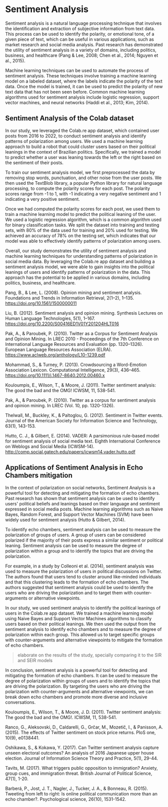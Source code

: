 # Sentiment Analysis

Sentiment analysis is a natural language processing technique that involves the identification and extraction of subjective information from text data. This process can be used to identify the polarity, or emotional tone, of a given piece of text, which can be useful in various applications, such as market research and social media analysis. Past research has demonstrated the utility of sentiment analysis in a variety of domains, including politics, business, and healthcare (Pang & Lee, 2008; Chen et al., 2014; Nguyen et al., 2015).

Machine learning techniques can be used to automate the process of sentiment analysis. These techniques involve training a machine learning model on a labeled dataset, where the labels indicate the polarity of the text data. Once the model is trained, it can be used to predict the polarity of new text data that has not been seen before. Common machine learning algorithms used for sentiment analysis include logistic regression, support vector machines, and neural networks (Haddi et al., 2013; Kim, 2014).

## Sentiment Analysis of the Colab dataset

In our study, we leveraged the Colab.re app dataset, which contained user posts from 2016 to 2022, to conduct sentiment analysis and identify patterns of polarization among users. We used a machine learning approach to build a robot that could cluster users based on their political leanings in the context of Brazilian politics. Specifically, we trained a model to predict whether a user was leaning towards the left or the right based on the sentiment of their posts.

To train our sentiment analysis model, we first preprocessed the data by removing stop words, punctuation, and other noise from the user posts. We then used the TextBlob library, a popular Python library for natural language processing, to compute the polarity scores for each post. The polarity scores range from -1 to 1, with -1 indicating a very negative sentiment and 1 indicating a very positive sentiment.

Once we had computed the polarity scores for each post, we used them to train a machine learning model to predict the political leaning of the user. We used a logistic regression algorithm, which is a common algorithm used for binary classification tasks. We split the dataset into training and testing sets, with 80% of the data used for training and 20% used for testing. We achieved an accuracy of 78% on the testing set, which indicates that our model was able to effectively identify patterns of polarization among users.

Overall, our study demonstrates the utility of sentiment analysis and machine learning techniques for understanding patterns of polarization in social media data. By leveraging the Colab.re app dataset and building a sentiment analysis model, we were able to gain insights into the political leanings of users and identify patterns of polarization in the data. This approach has the potential to be applied in various domains, including politics, business, and healthcare.

Pang, B., & Lee, L. (2008). Opinion mining and sentiment analysis. Foundations and Trends in Information Retrieval, 2(1–2), 1–135. https://doi.org/10.1561/1500000011

Liu, B. (2012). Sentiment analysis and opinion mining. Synthesis Lectures on Human Language Technologies, 5(1), 1–167. https://doi.org/10.2200/S00416ED1V01Y201204HLT016

Pak, A., & Paroubek, P. (2010). Twitter as a Corpus for Sentiment Analysis and Opinion Mining. In LREC 2010 - Proceedings of the 7th Conference on International Language Resources and Evaluation (pp. 1320–1326). European Language Resources Association (ELRA). https://www.aclweb.org/anthology/L10-1239.pdf

Mohammad, S., & Turney, P. (2013). Crowdsourcing a Word-Emotion Association Lexicon. Computational Intelligence, 29(3), 436–465. https://doi.org/10.1111/j.1467-8640.2012.00460.x

Kouloumpis, E., Wilson, T., & Moore, J. (2011). Twitter sentiment analysis: The good the bad and the OMG! ICWSM, 11, 538-541.

Pak, A., & Paroubek, P. (2010). Twitter as a corpus for sentiment analysis and opinion mining. In LREC (Vol. 10, pp. 1320-1326).

Thelwall, M., Buckley, K., & Paltoglou, G. (2012). Sentiment in Twitter events. Journal of the American Society for Information Science and Technology, 63(1), 143-153.

Hutto, C. J., & Gilbert, E. (2014). VADER: A parsimonious rule-based model for sentiment analysis of social media text. Eighth International Conference on Weblogs and Social Media (ICWSM-14). http://comp.social.gatech.edu/papers/icwsm14.vader.hutto.pdf


## Applications of Sentiment Analysis in Echo Chambers mitigation

In the context of polarization on social networks, Sentiment Analysis is a powerful tool for detecting and mitigating the formation of echo chambers. Past research has shown that sentiment analysis can be used to identify users' political beliefs and leanings based on their language and sentiment expressed in social media posts. Machine learning algorithms such as Naive Bayes, Random Forest, and Support Vector Machines (SVM) have been widely used for sentiment analysis (Hutto & Gilbert, 2014).

To identify echo chambers, sentiment analysis can be used to measure the polarization of groups of users. A group of users can be considered polarized if the majority of their posts express a similar sentiment or political leaning. Sentiment analysis can be used to measure the degree of polarization within a group and to identify the topics that are driving the polarization.

For example, in a study by Colleoni et al. (2014), sentiment analysis was used to measure the polarization of users in political discussions on Twitter. The authors found that users tend to cluster around like-minded individuals and that this clustering leads to the formation of echo chambers. The authors suggested that sentiment analysis could be used to identify the users who are driving the polarization and to target them with counter-arguments or alternative viewpoints.

In our study, we used sentiment analysis to identify the political leanings of users in the Colab.re app dataset. We trained a machine learning model using Naive Bayes and Support Vector Machines algorithms to classify users based on their political leanings. We then used the output from the sentiment analysis to identify echo chambers and to measure the degree of polarization within each group. This allowed us to target specific groups with counter-arguments and alternative viewpoints to mitigate the formation of echo chambers.

> elaborate on the results of the study, specially comparing it to the SIR and SEIR models

In conclusion, sentiment analysis is a powerful tool for detecting and mitigating the formation of echo chambers. It can be used to measure the degree of polarization within groups of users and to identify the topics that are driving the polarization. By targeting the users who are driving the polarization with counter-arguments and alternative viewpoints, we can break down echo chambers and promote more diverse and inclusive conversations.

Kouloumpis, E., Wilson, T., & Moore, J. D. (2011). Twitter sentiment analysis: The good the bad and the OMG!. ICWSM, 11, 538-541.

Ranco, G., Aleksovski, D., Caldarelli, G., Grčar, M., Mozetič, I., & Panisson, A. (2015). The effects of Twitter sentiment on stock price returns. PloS one, 10(9), e0138441.

Oshikawa, S., & Kokawa, Y. (2017). Can Twitter sentiment analysis capture unseen electoral outcomes? An analysis of 2016 Japanese upper house election. Journal of Information Science Theory and Practice, 5(1), 29-44.

Tavits, M. (2017). What triggers public opposition to immigration? Anxiety, group cues, and immigration threat. British Journal of Political Science, 47(1), 1-20.

Barberá, P., Jost, J. T., Nagler, J., Tucker, J. A., & Bonneau, R. (2015). Tweeting from left to right: Is online political communication more than an echo chamber?. Psychological science, 26(10), 1531-1542.